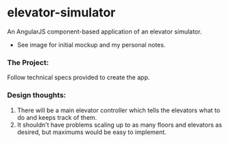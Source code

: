 # elevator-simulator
An AngularJS component-based application of an elevator simulator.

* See image for initial mockup and my personal notes.

### The Project:
Follow technical specs provided to create the app.

### Design thoughts:
1. There will be a main elevator controller which tells the elevators what to do and keeps track of them.
2. It shouldn't have problems scaling up to as many floors and elevators as desired, but maximums would be easy to implement.

